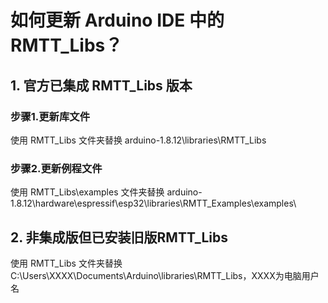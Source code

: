 # 如何更新 Arduino IDE 中的 RMTT_Libs？
## 1. 官方已集成 RMTT_Libs 版本
### 步骤1.更新库文件
使用 RMTT_Libs 文件夹替换 arduino-1.8.12\libraries\RMTT_Libs

### 步骤2.更新例程文件
使用 RMTT_Libs\examples 文件夹替换 arduino-1.8.12\hardware\espressif\esp32\libraries\RMTT_Examples\examples\

## 2. 非集成版但已安装旧版RMTT_Libs
使用 RMTT_Libs 文件夹替换 C:\Users\XXXX\Documents\Arduino\libraries\RMTT_Libs，XXXX为电脑用户名